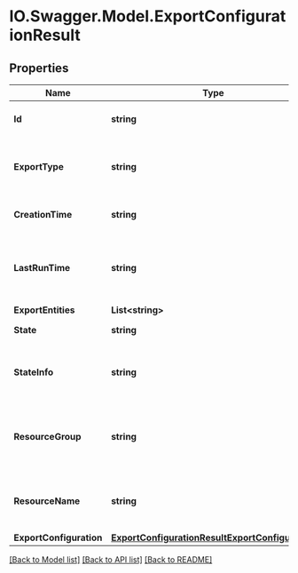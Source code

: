 # IO.Swagger.Model.ExportConfigurationResult
## Properties

Name | Type | Description | Notes
------------ | ------------- | ------------- | -------------
**Id** | **string** | Export configuration id | 
**ExportType** | **string** | Target resource type of export configuration | 
**CreationTime** | **string** | Creation time in ISO 8601 format | 
**LastRunTime** | **string** | Latest time in ISO 8601 format when export completed successfully | [optional] 
**ExportEntities** | **List&lt;string&gt;** |  | [optional] 
**State** | **string** | State of the export job | 
**StateInfo** | **string** | Additional information about export configuration state | [optional] 
**ResourceGroup** | **string** | resource group for the storage account/App Insights resource | [optional] 
**ResourceName** | **string** | Storage accout or Appinsights resource name | [optional] 
**ExportConfiguration** | [**ExportConfigurationResultExportConfiguration**](ExportConfigurationResultExportConfiguration.md) |  | [optional] 

[[Back to Model list]](../README.md#documentation-for-models) [[Back to API list]](../README.md#documentation-for-api-endpoints) [[Back to README]](../README.md)

